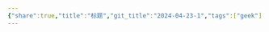 ```yaml
---
{"share":true,"title":"标题","git_title":"2024-04-23-1","tags":["geek"],"categories":["Github"],"dg-publish":true,"created":"2025-03-08T11:35","updated":"2025-04-15T22:26","permalink":"/000-模板/github2wordpress模板/","dgPassFrontmatter":true,"noteIcon":""}
---
```


